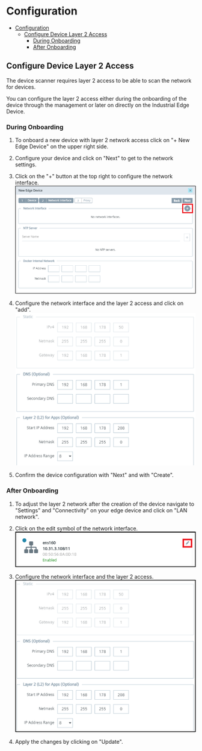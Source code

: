# Configuration
- [Configuration](#configuration)
  - [Configure Device Layer 2 Access](#configure-device-layer-2-access)
    - [During Onboarding](#during-onboarding)
    - [After Onboarding](#after-onboarding)

## Configure Device Layer 2 Access
The device scanner requires layer 2 access to be able to scan the network for devices.

You can configure the layer 2 access either during the onboarding of the device through the management or later on directly on the Industrial Edge Device.

### During Onboarding
1. To onboard a new device with layer 2 network access click on "+ New Edge Device" on the upper right side.

2. Configure your device and click on "Next" to get to the network settings.

3. Click on the "+" button at the top right to configure the network interface.   
![Configure_Device_New](graphics/Configure_Device_New.PNG)

4. Configure the network interface and the layer 2 access and click on "add".   
![Configure_Device_Layer_2_Access](graphics/Configure_Device_Layer_2_Access_example.PNG)

4. Confirm the device configuration with "Next" and with "Create".

### After Onboarding
1. To adjust the layer 2 network after the creation of the device navigate to "Settings" and "Connectivity" on your edge device and click on "LAN network".

2. Click on the edit symbol of the network interface.      
![Configure_Onboarded_Device_1](graphics/Configure_onboarded_device_1.png)

3. Configure the network interface and the layer 2 access.   
![Configure_Onboarded_Device_2](graphics/Configure_onboarded_device_2.PNG)

3. Apply the changes by clicking on "Update".